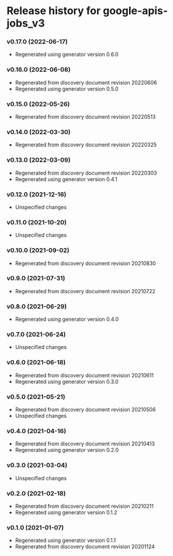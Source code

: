 # Release history for google-apis-jobs_v3

### v0.17.0 (2022-06-17)

* Regenerated using generator version 0.6.0

### v0.16.0 (2022-06-08)

* Regenerated from discovery document revision 20220606
* Regenerated using generator version 0.5.0

### v0.15.0 (2022-05-26)

* Regenerated from discovery document revision 20220513

### v0.14.0 (2022-03-30)

* Regenerated from discovery document revision 20220325

### v0.13.0 (2022-03-09)

* Regenerated from discovery document revision 20220303
* Regenerated using generator version 0.4.1

### v0.12.0 (2021-12-16)

* Unspecified changes

### v0.11.0 (2021-10-20)

* Unspecified changes

### v0.10.0 (2021-09-02)

* Regenerated from discovery document revision 20210830

### v0.9.0 (2021-07-31)

* Regenerated from discovery document revision 20210722

### v0.8.0 (2021-06-29)

* Regenerated using generator version 0.4.0

### v0.7.0 (2021-06-24)

* Unspecified changes

### v0.6.0 (2021-06-18)

* Regenerated from discovery document revision 20210611
* Regenerated using generator version 0.3.0

### v0.5.0 (2021-05-21)

* Regenerated from discovery document revision 20210506
* Unspecified changes

### v0.4.0 (2021-04-16)

* Regenerated from discovery document revision 20210413
* Regenerated using generator version 0.2.0

### v0.3.0 (2021-03-04)

* Unspecified changes

### v0.2.0 (2021-02-18)

* Regenerated from discovery document revision 20210211
* Regenerated using generator version 0.1.2

### v0.1.0 (2021-01-07)

* Regenerated using generator version 0.1.1
* Regenerated from discovery document revision 20201124

